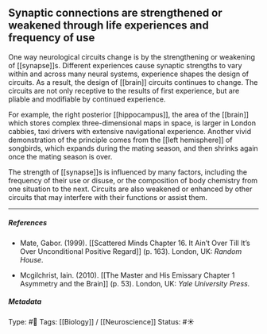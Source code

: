 ## Synaptic connections are strengthened or weakened through life experiences and frequency of use # 

One way neurological circuits change is by the strengthening or weakening of [[synapse]]s. Different experiences cause synaptic strengths to vary within and across many neural systems, experience shapes the design of circuits. As a result, the design of [[brain]] circuits continues to change. The circuits are not only receptive to the results of first experience, but are pliable and modifiable by continued experience. 

For example, the right posterior [[hippocampus]], the area of the [[brain]] which stores complex three-dimensional maps in space, is larger in London cabbies, taxi drivers with extensive navigational experience. Another vivid demonstration of the principle comes from the [[left hemisphere]] of songbirds, which expands during the mating season, and then shrinks again once the mating season is over. 

The strength of [[synapse]]s is influenced by many factors, including the frequency of their use or disuse, or the composition of body chemistry from one situation to the next. Circuits are also weakened or enhanced by other circuits that may interfere with their functions or assist them.

___

##### References

- Mate, Gabor. (1999). [[Scattered Minds Chapter 16. It Ain’t Over Till It’s Over Unconditional Positive Regard]] (p. 163). London, UK: _Random House_.

- Mcgilchrist, Iain. (2010). [[The Master and His Emissary Chapter 1 Asymmetry and the Brain]] (p. 53). London, UK: _Yale University Press._

##### Metadata

Type: #🔴 
Tags: [[Biology]] / [[Neuroscience]] 
Status: #☀️ 